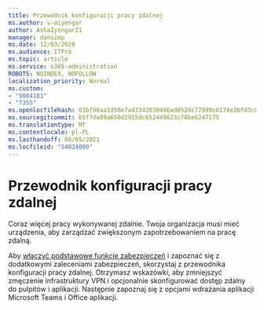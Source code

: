 ```yaml
---
title: Przewodnik konfiguracji pracy zdalnej
ms.author: v-aiyengar
author: AshaIyengar21
manager: dansimp
ms.date: 12/03/2020
ms.audience: ITPro
ms.topic: article
ms.service: o365-administration
ROBOTS: NOINDEX, NOFOLLOW
localization_priority: Normal
ms.custom:
- "9004181"
- "7355"
ms.openlocfilehash: 03bf96aa1d50e7a43342030496ad652dc77999c0174e2bfd3c82049a60560762
ms.sourcegitcommit: b5f7da89a650d2915dc652449623c78be6247175
ms.translationtype: MT
ms.contentlocale: pl-PL
ms.lasthandoff: 08/05/2021
ms.locfileid: "54024000"
---
```

# <a name="remote-work-setup-guide"></a>Przewodnik konfiguracji pracy zdalnej

Coraz więcej pracy wykonywanej zdalnie. Twoja organizacja musi mieć urządzenia, aby zarządzać zwiększonym zapotrzebowaniem na pracę zdalną.

Aby [włączyć podstawowe funkcje zabezpieczeń](https://go.microsoft.com/fwlink/?linkid=2142062) i zapoznać się z dodatkowymi zaleceniami zabezpieczeń, skorzystaj z przewodnika konfiguracji pracy zdalnej. Otrzymasz wskazówki, aby zmniejszyć zmęczenie infrastruktury VPN i opcjonalnie skonfigurować dostęp zdalny do pulpitów i aplikacji. Następnie zapoznaj się z opcjami wdrażania aplikacji Microsoft Teams i Office aplikacji.
